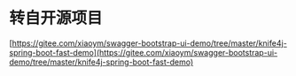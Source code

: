 # 转自开源项目

[https://gitee.com/xiaoym/swagger-bootstrap-ui-demo/tree/master/knife4j-spring-boot-fast-demo](https://gitee.com/xiaoym/swagger-bootstrap-ui-demo/tree/master/knife4j-spring-boot-fast-demo)